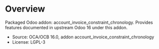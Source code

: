 # Overview

Packaged Odoo addon: account_invoice_constraint_chronology. Provides features documented in upstream Odoo 16 under this addon.

- Source: OCA/OCB 16.0, addon account_invoice_constraint_chronology
- License: LGPL-3
